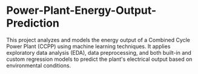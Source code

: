 # Power-Plant-Energy-Output-Prediction
This project analyzes and models the energy output of a Combined Cycle Power Plant (CCPP) using machine learning techniques. It applies exploratory data analysis (EDA), data preprocessing, and both built-in and custom regression models to predict the plant's electrical output based on environmental conditions.
